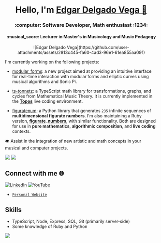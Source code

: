 <h1 align="center">
  Hello, I'm
  <a href="https://edelveart.github.io/" target="_blank"> Edgar Delgado Vega 👋 </a>
</h1>
<h3 align="center">:computer: Software Developer, Math enthusiast :1234:  </h3>
<h4 align="center">:musical_score: Lecturer in Master's in Musicology and Music Pedagogy</h4>
<p align="center">
![Edgar Delgado Vega](https://github.com/user-attachments/assets/2813c445-fa60-4ad3-96e1-61ea855aa091)
</p>

  
I'm currently working on the following projects:

- [modular_forms](https://rubygems.org/gems/modular_forms): a new project aimed at providing an intuitive interface for real-time interaction with modular forms and elliptic curves using musical algorithms and Sonic Pi.
  
- [ts-tonnetz](https://www.npmjs.com/package/ts-tonnetz): a TypeScript math library for transformations, graphs, and cycles from Mathematical Music Theory. It is currently implemented in the [**Topos**](https://topos.live/) live coding environment.

- [figuratenum](https://pypi.org/project/figuratenum/): a Python library that generates `235` infinite sequences of **multidimensional figurate numbers**. I'm also maintaining a Ruby version, [**figurate_numbers**](https://rubygems.org/gems/figurate_numbers), with similar functionality. Both are designed for use in **pure mathematics**, **algorithmic composition**, and **live coding** contexts.

:eye: Assist in the integration of new artistic and math concepts in your musical and computer projects. 

![](https://github-readme-stats.vercel.app/api?username=edelveart&theme=yeblu&hide_border=false&include_all_commits=false&count_private=false)
![](https://github-readme-stats.vercel.app/api/top-langs/?username=edelveart&theme=yeblu&hide_border=false&include_all_commits=false&count_private=false&layout=compact)<br/>

<!--PS: I am not a mathematician or a programmer, so the code and ideas that you can find here are mostly my best effort at abstraction.-->

## Connect with me 🌐 
[![LinkedIn](https://img.shields.io/badge/LinkedIn-%230077B5.svg?logo=linkedin&logoColor=white)](https://linkedin.com/in/edgararmandodelgadovega) [![YouTube](https://img.shields.io/badge/YouTube-%23FF0000.svg?logo=YouTube&logoColor=white)](https://www.youtube.com/@edelve_math_code)
- [`Personal Website`](https://edelveart.github.io/)

## Skills
- TypeScript, Node, Express, SQL, Git (primarily server-side)
- Some knowledge of Ruby and Python

[![](https://visitcount.itsvg.in/api?id=edelveart&icon=0&color=0)](https://visitcount.itsvg.in)
